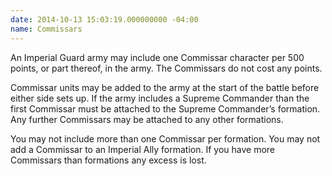 ```yaml
---
date: 2014-10-13 15:03:19.000000000 -04:00
name: Commissars
---
```

An Imperial Guard army may include one Commissar character per 500 points, or part thereof, in the army. The Commissars do not cost any points.

Commissar units may be added to the army at the start of the battle before either side sets up. If the army includes a Supreme Commander than the first Commissar must be attached to the Supreme Commander&rsquo;s formation. Any further Commissars may be attached to any other formations.

You may not include more than one Commissar per formation. You may not add a Commissar to an Imperial Ally formation. If you have more Commissars than formations any excess is lost.